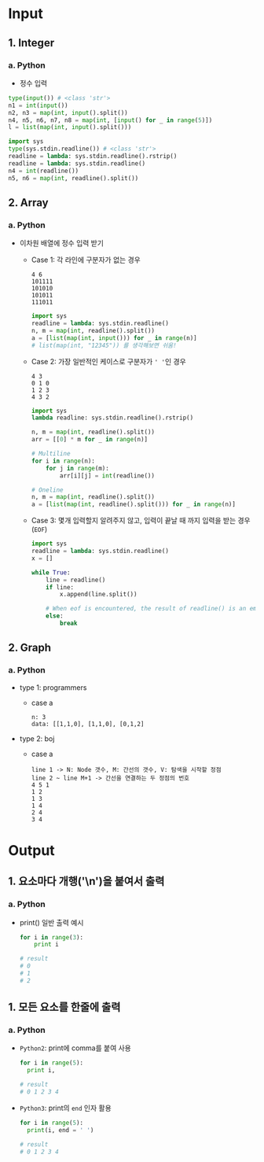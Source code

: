 # Input

## 1. Integer

### a. Python

* 정수 입력

```py
type(input()) # <class 'str'>
n1 = int(input())
n2, n3 = map(int, input().split())
n4, n5, n6, n7, n8 = map(int, [input() for _ in range(5)])
l = list(map(int, input().split()))

import sys
type(sys.stdin.readline()) # <class 'str'>
readline = lambda: sys.stdin.readline().rstrip()
readline = lambda: sys.stdin.readline()
n4 = int(readline())
n5, n6 = map(int, readline().split())
```

## 2. Array

### a. Python

* 이차원 배열에 정수 입력 받기

  * Case 1: 각 라인에 구분자가 없는 경우

    ```
    4 6
    101111
    101010
    101011
    111011
    ```

    ```py
    import sys
    readline = lambda: sys.stdin.readline()
    n, m = map(int, readline().split())
    a = [list(map(int, input())) for _ in range(n)]
    # list(map(int, "12345")) 를 생각해보면 쉬움!
    ```

  * Case 2: 가장 일반적인 케이스로 구분자가 `' '`인 경우
    
    ```
    4 3
    0 1 0
    1 2 3
    4 3 2
    ```

    ```py
    import sys
    lambda readline: sys.stdin.readline().rstrip()

    n, m = map(int, readline().split())
    arr = [[0] * m for _ in range(n)]

    # Multiline 
    for i in range(n):
        for j in range(m):
            arr[i][j] = int(readline())

    # Oneline
    n, m = map(int, readline().split())
    a = [list(map(int, readline().split())) for _ in range(n)]

    ```

  * Case 3: 몇개 입력할지 알려주지 않고, 입력이 끝날 때 까지 입력을 받는 경우(`EOF`)
    
    ```py
    import sys
    readline = lambda: sys.stdin.readline()
    x = []

    while True:
        line = readline()
        if line:
            x.append(line.split())

        # When eof is encountered, the result of readline() is an empty string("").
        else:
            break
    ```

## 2. Graph

### a. Python

* type 1: programmers

  * case a

    ```
    n: 3 
    data: [[1,1,0], [1,1,0], [0,1,2]
    ```

* type 2: boj

  * case a

    ```
    line 1 -> N: Node 갯수, M: 간선의 갯수, V: 탐색을 시작할 정점
    line 2 ~ line M+1 -> 간선을 연결하는 두 정점의 번호
    4 5 1
    1 2
    1 3
    1 4
    2 4
    3 4
    ```

# Output

## 1. 요소마다 개행('\n')을 붙여서 출력

### a. Python
  
* print() 일반 출력 예시
  
  ```py
  for i in range(3):
      print i
  
  # result
  # 0
  # 1
  # 2
  ```

## 1. 모든 요소를 한줄에 출력

### a. Python
  
* `Python2`: print에 comma를 붙여 사용

  ```py
  for i in range(5):
    print i,
  
  # result
  # 0 1 2 3 4
  ```

* `Python3`: print의 `end` 인자 활용

  ```py
  for i in range(5):
    print(i, end = ' ')

  # result
  # 0 1 2 3 4
  ```